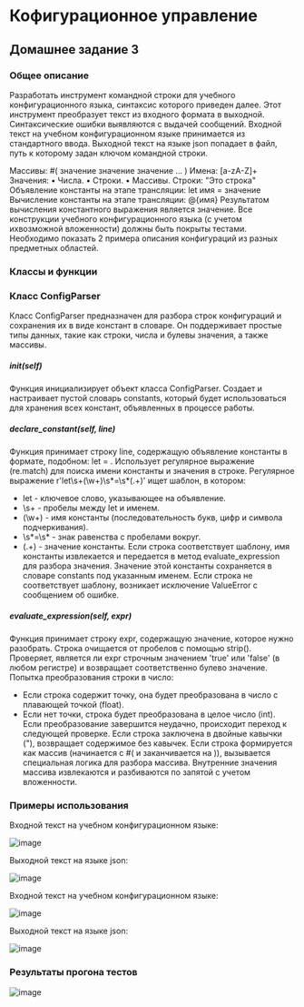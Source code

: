 # Кофигурационное управление

## Домашнее задание 3

### Общее описание

Разработать инструмент командной строки для учебного конфигурационного языка, синтаксис которого приведен далее. Этот инструмент преобразует текст из входного формата в выходной. Синтаксические ошибки выявляются с выдачей сообщений.
Входной текст на учебном конфигурационном языке принимается из стандартного ввода. Выходной текст на языке json попадает в файл, путь к которому задан ключом командной строки.

Массивы:
#( значение значение значение ... )
Имена:
[a-zA-Z]+
Значения:
• Числа.
• Строки.
• Массивы.
Строки:
"Это строка"
Объявление константы на этапе трансляции:
let имя = значение
Вычисление константы на этапе трансляции:
@{имя}
Результатом вычисления константного выражения является значение.
Все конструкции учебного конфигурационного языка (с учетом ихвозможной вложенности) должны быть покрыты тестами. Необходимо показать 2 примера описания конфигураций из разных предметных областей.

### Классы и функции

### Класс ConfigParser

Класс ConfigParser предназначен для разбора строк конфигураций и сохранения их в виде констант в словаре. Он поддерживает простые типы данных, такие как строки, числа и булевы значения, а также массивы.

##### __init__(self)

Функция инициализирует объект класса ConfigParser.
Создает и настраивает пустой словарь constants, который будет использоваться для хранения всех констант, объявленных в процессе работы.

##### declare_constant(self, line)

Функция принимает строку line, содержащую объявление константы в формате, подобном: let <name> = <value>.
Использует регулярное выражение (re.match) для поиска имени константы и значения в строке.
Регулярное выражение r'let\s+(\w+)\s*=\s*(.+)' ищет шаблон, в котором:
  - let - ключевое слово, указывающее на объявление.
  - \s+ - пробелы между let и именем.
  - (\w+) - имя константы (последовательность букв, цифр и символа подчеркивания).
  - \s*=\s* - знак равенства с пробелами вокруг.
  - (.+) - значение константы.
Если строка соответствует шаблону, имя константы извлекается и передается в метод evaluate_expression для разбора значения.
Значение этой константы сохраняется в словаре constants под указанным именем.
Если строка не соответствует шаблону, возникает исключение ValueError с сообщением об ошибке.

##### evaluate_expression(self, expr)

Функция принимает строку expr, содержащую значение, которое нужно разобрать.
Строка очищается от пробелов с помощью strip().
Проверяет, является ли expr строчным значением 'true' или 'false' (в любом регистре) и возвращает соответственно булево значение.
Попытка преобразования строки в число:
  - Если строка содержит точку, она будет преобразована в число с плавающей точкой (float).
  - Если нет точки, строка будет преобразована в целое число (int).
Если преобразование завершится неудачно, происходит переход к следующей проверке.
Если строка заключена в двойные кавычки ("), возвращает содержимое без кавычек.
Если строка формируется как массив (начинается с #( и заканчивается на )), вызывается специальная логика для разбора массива.
Внутренние значения массива извлекаются и разбиваются по запятой с учетом вложенности.

### Примеры использования

Входной текст на учебном конфигурационном языке:

![image](https://github.com/user-attachments/assets/1243d9ff-4b3d-4230-9bd8-8b6dfce24380)

Выходной текст на языке json:

![image](https://github.com/user-attachments/assets/10eb93ac-206d-4a9d-89ac-7b05bcbab292)

Входной текст на учебном конфигурационном языке:

![image](https://github.com/user-attachments/assets/fddd26d3-408e-4965-b654-72784e3b0362)

Выходной текст на языке json:

![image](https://github.com/user-attachments/assets/52bc8df8-99ae-403e-a8bc-8ff98ef20030)

### Результаты прогона тестов

![image](https://github.com/user-attachments/assets/6dfbe9d0-0dd3-4a11-8103-da778b951d91)



